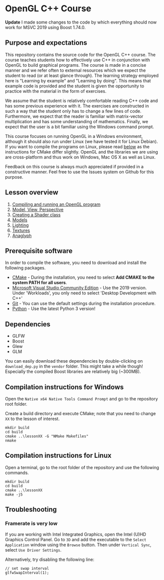 # OpenGL C++ Course

**Update**
I made some changes to the code by which everything should now work for MSVC 2019 using Boost 1.74.0.

## Purpose and expectations
This repository contains the source code for the OpenGL C++ course. The course teaches students how to effectively use C++ in conjunction with OpenGL to build graphical programs. The course is made in a concise manner and we refer often to external resources which we expect the student to read (or at least glance through). The learning strategy employed here is "Learning by example" and "Learning by doing". This means that example code is provided and the student is given the opportunity to practice with the material in the form of exercises.

We assume that the student is relatively comfortable reading C++ code and has some previous experience with it. The exercises are constructed in such a way that the student only has to change a few lines of code. Furthermore, we expect that the reader is familiar with matrix-vector multiplication and has some understanding of mathematics. Finally, we expect that the user is a bit familiar using the Windows command prompt.

This course focuses on running OpenGL in a Windows environment, although it should also run under Linux (we have tested it for Linux Debian). If you want to compile the programs on Linux, please read [below](#compilation-instructions-for-linux) as the instructions for CMake differ slightly. OpenGL and the libraries we are using are cross-platform and thus work on Windows, Mac OS X as well as Linux.

Feedback on this course is always much appreciated if provided in a constructive manner. Feel free to use the Issues system on Github for this purpose.

## Lesson overview
1. [Compiling and running an OpenGL program](lesson01/README.md)
2. [Model, View, Perspective](lesson02/README.md)
3. [Creating a Shader class](lesson03/README.md)
4. [Models](lesson04/README.md)
5. [Lighting](lesson05/README.md)
6. [Textures](lesson06/README.md)
7. [Anaglyph](lesson07/README.md)

## Prerequisite software
In order to compile the software, you need to download and install the following packages.

* [CMake](https://cmake.org/download/) - During the installation, you need to select **Add CMAKE to the system PATH for all users**.
* [Microsoft Visual Studio Community Edition](https://visualstudio.microsoft.com/downloads/) - Use the 2019 version. Under 'Workloads', you only need to select 'Desktop Development with C++'
* [Git](https://git-scm.com/download/win) - You can use the default settings during the installation procedure.
* [Python](https://www.python.org/downloads/) - Use the latest Python 3 version!

## Dependencies
* GLFW
* Boost
* Glew
* GLM

You can easily download these dependencies by double-clicking on `download_dep.py` in the `vendor` folder. This might take a while though! Especially the compiled Boost libraries are relatively big (~300MB).

## Compilation instructions for Windows
Open the `Native x64 Native Tools Command Prompt` and go to the repository root folder.

Create a build directory and execute CMake; note that you need to change `XX` to the lesson of interest.

```
mkdir build
cd build
cmake ..\lessonXX -G "NMake Makefiles"
nmake
```

## Compilation instructions for Linux
Open a terminal, go to the root folder of the repository and use the following commands.

```
mkdir build
cd build
cmake ..\lessonXX
make -j5
```

## Troubleshooting

### Framerate is very low
If you are working with Intel Integrated Graphics, open the Intel (U)HD Graphics Control Panel. Go to `3D` and add the executable to the `Select Application` window using the `Browse` button. Then under `Vertical Sync`, select `Use Driver Settings`.

Alternatively, try disabling the following line:

```
// set swap interval
glfwSwapInterval(1);
```
